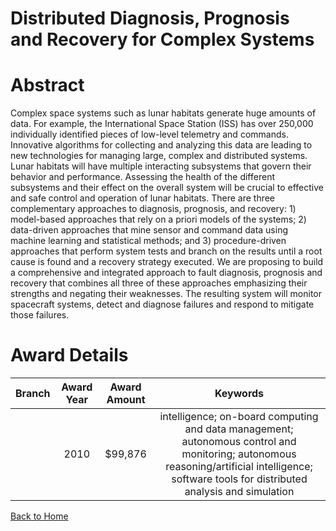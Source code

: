 
Distributed Diagnosis, Prognosis and Recovery for Complex Systems
=================================================================

# Abstract


Complex space systems such as lunar habitats generate huge amounts of data.   For example, the International Space Station (ISS) has over 250,000 individually identified pieces of low-level telemetry and commands.  Innovative algorithms for collecting and analyzing this data are leading to new technologies for managing large, complex and distributed systems.  Lunar habitats will have multiple interacting subsystems that govern their behavior and performance.  Assessing the health of the different subsystems and their effect on the overall system will be crucial to effective and safe control and operation of lunar habitats.  There are three complementary approaches to diagnosis, prognosis, and recovery: 1) model-based approaches that rely on a priori models of the systems; 2) data-driven approaches that mine sensor and command data using machine learning and statistical methods; and 3) procedure-driven approaches that perform system tests and branch on the results until a root cause is found and a recovery strategy executed.    We are proposing to build a comprehensive and integrated approach to fault diagnosis, prognosis and recovery that combines all three of these approaches emphasizing their strengths and negating their weaknesses.  The resulting system will monitor spacecraft systems, detect and diagnose failures and respond to mitigate those failures.  

# Award Details

|Branch|Award Year|Award Amount|Keywords|
| :---: | :---: | :---: | :---: |
||2010|$99,876|intelligence; on-board computing and data management; autonomous control and monitoring; autonomous reasoning/artificial intelligence; software tools for distributed analysis and simulation|
  
  


[Back to Home](https://github.com/chrischow/dod_sbir_awards/Reports/JT/#117)